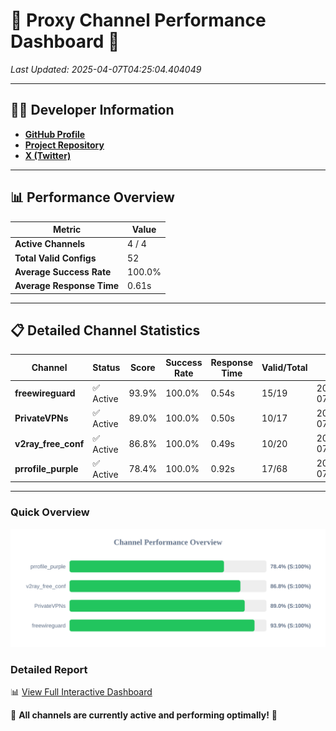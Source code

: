 # 🌟 Proxy Channel Performance Dashboard 🌟

_Last Updated: 2025-04-07T04:25:04.404049_

---

## 👩‍💻 Developer Information

- **[GitHub Profile](https://github.com/4n0nymou3)**  
- **[Project Repository](https://github.com/4n0nymou3/multi-proxy-config-fetcher)**  
- **[X (Twitter)](https://x.com/4n0nymou3)**  

---

## 📊 Performance Overview

| Metric                | Value       |
|-----------------------|-------------|
| **Active Channels**   | 4 / 4       |
| **Total Valid Configs** | 52          |
| **Average Success Rate** | 100.0%      |
| **Average Response Time** | 0.61s       |

---

## 📋 Detailed Channel Statistics

| Channel          | Status     | Score  | Success Rate | Response Time | Valid/Total | Last Success               |
|------------------|------------|--------|--------------|---------------|-------------|----------------------------|
| **freewireguard**  | ✅ Active  | 93.9%  | 100.0% | 0.54s         | 15/19       | 2025-04-07T04:25:04.402256 |
| **PrivateVPNs**  | ✅ Active  | 89.0%  | 100.0% | 0.50s         | 10/17       | 2025-04-07T04:25:03.835013 |
| **v2ray_free_conf**  | ✅ Active  | 86.8%  | 100.0% | 0.49s         | 10/20       | 2025-04-07T04:25:03.303412 |
| **prrofile_purple**  | ✅ Active  | 78.4%  | 100.0% | 0.92s         | 17/68       | 2025-04-07T04:25:02.779623 |

---

### Quick Overview
<div align="center">
  <a href="https://raw.githubusercontent.com/nullluser/NullRepo/refs/heads/main/assets/channel_stats_chart.svg">
    <img src="https://raw.githubusercontent.com/nullluser/NullRepo/refs/heads/main/assets/channel_stats_chart.svg" alt="Source Performance Statistics" width="800">
  </a>
</div>

### Detailed Report
📊 [View Full Interactive Dashboard](https://htmlpreview.github.io/?https://github.com/nullluser/NullRepo/blob/main/assets/performance_report.html)

🎉 **All channels are currently active and performing optimally!** 🎉
